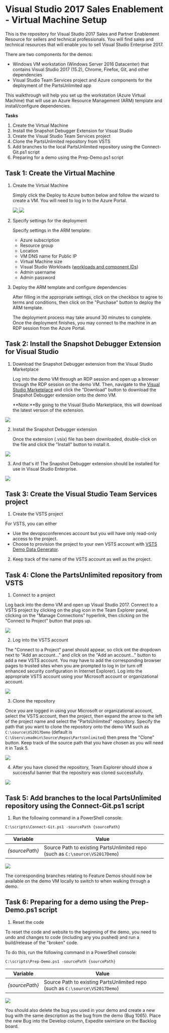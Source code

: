 # Visual Studio 2017 Sales Enablement - Virtual Machine Setup

This is the repository for Visual Studio 2017 Sales and Partner Enablement Resource for sellers and technical professionals. You will find sales and technical resources that will enable you to sell Visual Studio Enterprise 2017.

There are two components for the demos:
- Windows VM workstation (Windows Server 2016 Datacenter) that contains Visual Studio 2017 (15.2), Chrome, Firefox, Git, and other dependencies
- Visual Studio Team Services project and Azure components for the deployment of the PartsUnlimited app

This walkthrough will help you set up the workstation (Azure Virtual Machine) that will use an Azure Resource Management (ARM) template and install/configure dependencies.

**Tasks**

1. Create the Virtual Machine
2. Install the Snapshot Debugger Extension for Visual Studio
3. Create the Visual Studio Team Services project
4. Clone the PartsUnlimited repository from VSTS
5. Add branches to the local PartsUnlimited repository using the Connect-Git.ps1 script
6. Preparing for a demo using the Prep-Demo.ps1 script

## Task 1: Create the Virtual Machine
    
1. Create the Virtual Machine
    
    Simply click the Deploy to Azure button below and follow the wizard to create a VM. You will need to log in to the Azure Portal.

	<a href="https://portal.azure.com/#create/Microsoft.Template/uri/https%3A%2F%2Fraw.githubusercontent.com%2Fnwcadence%2Fvse2017-demovm%2Fmaster%2Fdemovm-template.json" target="_blank">
		<img src="http://azuredeploy.net/deploybutton.png"/>
	</a>
	<a href="http://armviz.io/#/?load=https%3A%2F%2Fraw.githubusercontent.com%2Fnwcadence%2Fvse2017-demovm%2Fmaster%2Fdemovm-template.json" target="_blank">
		<img src="http://armviz.io/visualizebutton.png"/>
	</a>

2. Specify settings for the deployment

	Specify settings in the ARM template:
	- Azure subscription
	- Resource group
	- Location
	- VM DNS name for Public IP
	- Virtual Machine size
	- Visual Studio Workloads ([workloads and component IDs](https://docs.microsoft.com/en-us/visualstudio/install/workload-component-id-vs-enterprise))
	- Admin username
	- Admin password
                                                                     
3. Deploy the ARM template and configure dependencies

	After filling in the appropriate settings, click on the checkbox to agree to terms and conditions, then click on the "Purchase" button to deploy the ARM template. 

	The deployment process may take around 30 minutes to complete. Once the deployment finishes, you may connect to the machine in an RDP session from the Azure Portal. 

## Task 2: Install the Snapshot Debugger Extension for Visual Studio

1. Download the Snapshot Debugger extension from the Visual Studio Marketplace

	Log into the demo VM through an RDP session and open up a browser through the RDP session on the demo VM. Then, navigate
 	to the [Visual Studio Marketplace](https://marketplace.visualstudio.com/items?itemName=SnapshotDebuggerTeam.MicrosoftSnapshotDebugger) and click the "Download" button to download the Snapshot Debugger extension onto the demo VM.

	 **Note:**By going to the Visual Studio Marketplace, this will download the latest version of the extension.

<img src = "images/download-snapshotdebugger.png" />

2. Install the Snapshot Debugger extension

	Once the extension (.vsix) file has been downloaded, double-click on the file and click the "Install" button to install it. 

<img src = "images/install-snapshotdebugger.png" />

3. And that's it! The Snapshot Debugger extension should be installed for use in Visual Studio Enterprise. 

<img src = "images/install-snapshotdebugger-success.png" />

## Task 3: Create the Visual Studio Team Services project

1. Create the VSTS project

For VSTS, you can either

- Use the devopsconferences account but you will have only read-only access to the project.
- Choose to provision the project to your own VSTS account with [VSTS Demo Data Generator](http://vstsdemogenerator.azurewebsites.net/Account/Verify?template=PartsUnlimited).

2. Keep track of the name of the VSTS account as well as the project.

## Task 4: Clone the PartsUnlimited repository from VSTS

1. Connect to a project

Log back into the demo VM and open up Visual Studio 2017. Connect to a VSTS project by clicking on the plug icon in the Team Explorer panel, clicking on the "Manage Connections" hyperlink, then clicking on the "Connect to Project" button that pops up. 

<img src = "images/connect-to-project.png" />

2. Log into the VSTS account 

The "Connect to a Project" panel should appear, so click ont the dropdown next to "Add an account..." and click on the "Add an account..." button to add a new VSTS account. You may have to add the corresponding browser pages to trusted sites when you are prompted to log in (or turn off enhanced security configuration in Internet Explorer). Log into the appropriate VSTS account using your Microsoft account or organizational account. 

<img src = "images/add-an-account.png" />

3. Clone the repository

Once you are logged in using your Microsoft or organizational account, select the VSTS account, then the project, then expand the arrow to the left of the project name and select the "PartsUnlimited" repository. Specify the path that you want to clone the repository onto the demo VM such as `C:\source\VS2017Demo` (default is `C:\Users\vmadmin\Source\Repos\PartsUnlimited`) then press the "Clone" button. Keep track of the source path that you have chosen as you will need it in Task 5. 

<img src = "images/clone-repo.png" />

4. After you have cloned the repository, Team Explorer should show a successful banner that the repository was cloned successfully. 

<img src = "images/clone-repo-success.png" />

## Task 5: Add branches to the local PartsUnlimited repository using the Connect-Git.ps1 script

1. Run the following command in a PowerShell console:

`C:\scripts\Connect-Git.ps1 -sourcePath {sourcePath}`

| Variable | Value |
|---|---|
| _{sourcePath}_ | Source Path to existing PartsUnlimited repo (such as `C:\source\VS2017Demo`) |	

<img src = "images/connect-git.png" />

The corresponding branches relating to Feature Demos should now be available on the demo VM locally to switch to when walking through a demo. 

## Task 6: Preparing for a demo using the Prep-Demo.ps1 script

1. Reset the code

To reset the code and website to the beginning of the demo, you need to undo and changes to code (including any you pushed) and run a build/release of the "broken" code.

To do this, run the following command in a PowerShell console:

`C:\scripts\Prep-Demo.ps1 -sourcePath {sourcePath}`

| Variable | Value |
|---|---|
| _{sourcePath}_ | Source Path to existing PartsUnlimited repo (such as `C:\source\VS2017Demo`) |	

<img src = "images/prep-demo.png" />

You should also delete the bug you used in your demo and create a new bug with the same description as the bug from the demo (Bug 1065). Place the new Bug into the Develop column, Expedite swimlane on the Backlog board.
